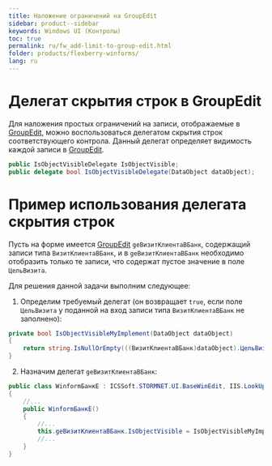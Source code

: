 ```yaml
---
title: Наложение ограничений на GroupEdit
sidebar: product--sidebar
keywords: Windows UI (Контролы)
toc: true
permalink: ru/fw_add-limit-to-group-edit.html
folder: products/flexberry-winforms/
lang: ru
---
```

# Делегат скрытия строк в GroupEdit
Для наложения простых ограничений на записи, отображаемые в [GroupEdit](group-edit.html), можно воспользоваться делегатом скрытия строк соответствующего контрола. Данный делегат определяет видимость каждой записи в [GroupEdit](group-edit.html).
```cs
public IsObjectVisibleDelegate IsObjectVisible;
public delegate bool IsObjectVisibleDelegate(DataObject dataObject);
```
# Пример использования делегата скрытия строк
Пусть на форме имеется [GroupEdit](group-edit.html) `geВизитКлиентаВБанк`, содержащий записи типа `ВизитКлиентаВБанк`, и в `geВизитКлиентаВБанк` необходимо отобразить только те записи, что содержат пустое значение в поле `ЦельВизита`.

Для решения данной задачи выполним следующее:

1. Определим требуемый делегат (он возвращает `true`, если поле `ЦельВизита` у поданной на вход записи типа `ВизитКлиентаВБанк` не заполнено):
```cs
private bool IsObjectVisibleMyImplement(DataObject dataObject)
{
	return string.IsNullOrEmpty(((ВизитКлиентаВБанк)dataObject).ЦельВизита);
}
```
2. Назначим делегат `geВизитКлиентаВБанк`:
```cs
public class WinformБанкE : ICSSoft.STORMNET.UI.BaseWinEdit, IIS.LookUpEditManager2.DPDIБанкE
{
	//...
	public WinformБанкE()
	{
		//...
		this.geВизитКлиентаВБанк.IsObjectVisible = IsObjectVisibleMyImplement;
		//...
	}
}
```